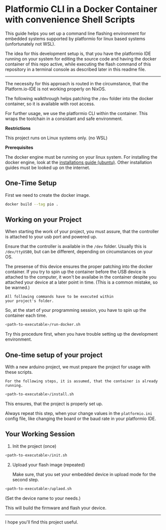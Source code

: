 # Platformio CLI in a Docker Container with convenience Shell Scripts

This guide helps you set up a command line flashing environment for 
embedded systems supported by platformio for linux based systems
(unfortunately not WSL).

The idea for this development setup is, that you have the platformio IDE
running on your system for editing the source code and having the 
docker container of this repo active, while executing the flash command
of this repository in a terminal console as described later in this readme 
file.

---

The necessity for this approach is routed in the circumstance,
that the Platform.io-IDE is not working properly on NixOS.

The following walkthrough helps patching the `/dev` folder into
the docker container, so it is available with root access.

For further usage, we use the platformio CLI within the container.
This wraps the toolchain in a consistant and safe environment.

**Restrictions**
    
This project runs on Linux systems only. (no WSL)

**Prerequisites** 

The docker engine must be running on your linux system. 
For installing the docker engine, look at the [installations guide (ubuntu)](https://docs.docker.com/engine/install/ubuntu/). 
Other installation guides must be looked up on the internet.

## One-Time Setup

First we need to create the docker image.

```bash
docker build --tag pio .
```

## Working on your Project

When starting the work of your project, you must assure, that
the controller is attached to your usb port and powered up.

Ensure that the controller is available in the `/dev` folder.
Usually this is `/dev/ttyUSB0`, but can be different, 
depending on circumstances on your OS.

The presense of this device ensures the proper patching into the
docker container. If you try to spin up the container before the USB device is attached to the computer, 
it won't be availabe in the container despite you attached your device at a later point in time. 
(This is a common mistake, so be warned.)

    All following commands have to be executed within
    your project's folder.

So, at the start of your programming session, you have to spin up the container each time.

```bash
<path-to-executable>/run-docker.sh
```

Try this procedure first, when you have trouble setting up the
development environment.

## One-time setup of your project

With a new arduino project, we must prepare the project for usage with these scripts.



    For the following steps, it is assumed, that the container is already running.

```bash
<path-to-executable>/install.sh
```

This ensures, that the project is properly set up.

Always repeat this step, when your change values in the `platformio.ini` config file,
like changing the board or the baud rate in your platformio IDE.

## Your Working Session

1. Init the project (once)

```bash
<path-to-executable>/init.sh
```

2. Upload your flash image (repeated)

    Make sure, that you set your embedded device in upload mode for the second step.

```bash
<path-to-executable>/uplaod.sh
```
(Set the device name to your needs.)

This will build the firmware and flash your device.

---

I hope you'll find this project useful.
